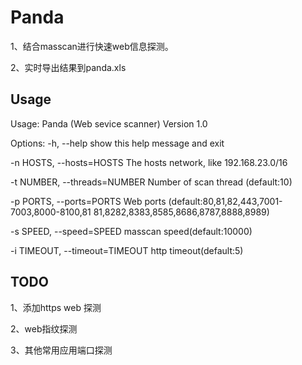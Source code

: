 # Panda
1、结合masscan进行快速web信息探测。

2、实时导出结果到panda.xls

## Usage 
Usage: Panda (Web sevice scanner) Version 1.0

Options:
  -h, --help            show this help message and exit
  
  -n HOSTS, --hosts=HOSTS
                        The hosts network, like 192.168.23.0/16
                        
  -t NUMBER, --threads=NUMBER
                        Number of scan thread (default:10)
                        
  -p PORTS, --ports=PORTS
                        Web ports (default:80,81,82,443,7001-7003,8000-8100,81
                        81,8282,8383,8585,8686,8787,8888,8989)
                        
  -s SPEED, --speed=SPEED
                        masscan speed(default:10000)
                        
  -i TIMEOUT, --timeout=TIMEOUT
                        http timeout(default:5)



## TODO

1、添加https web 探测

2、web指纹探测

3、其他常用应用端口探测


